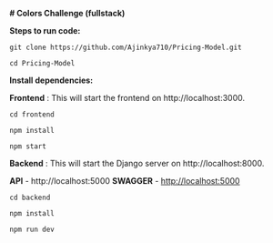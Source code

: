 **# Colors Challenge (fullstack)**

**Steps to run code:**

    git clone https://github.com/Ajinkya710/Pricing-Model.git

    cd Pricing-Model


**Install dependencies:**

**Frontend** :    This will start the frontend on http://localhost:3000.

    cd frontend

    npm install

    npm start


**Backend** :     This will start the Django server on http://localhost:8000.
    
**API** - http://localhost:5000
**SWAGGER** - [http://localhost:5000](http://localhost:5000/api-docs/)
    
    cd backend
    
    npm install

    npm run dev
